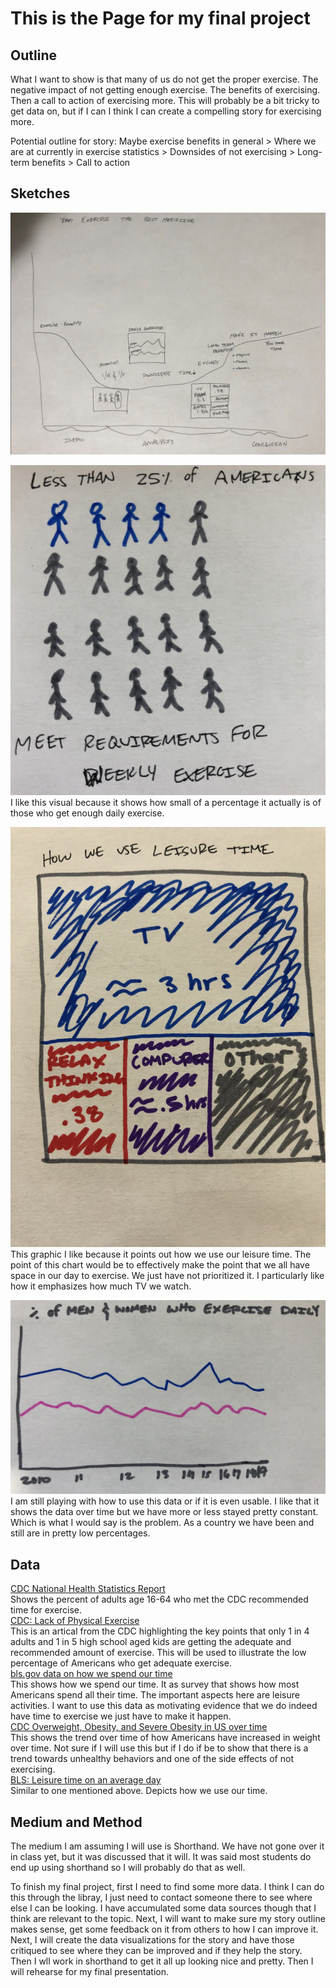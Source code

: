 # This is the Page for my final project

## Outline
What I want to show is that many of us do not get the proper exercise. The negative impact of not getting enough exercise. The benefits of exercising. Then a call to action of exercising more. This will probably be a bit tricky to get data on, but if I can I think I can create a compelling story for exercising more. 

Potential outline for story: Maybe exercise benefits in general > Where we are at currently in exercise statistics > Downsides of not exercising > Long-term benefits > Call to action

## Sketches
![Story Sketch from Class](classStoryExercise.PNG)

![1 in 4 People Don't Meet the Exercise Recommended](1in4.jpg)
I like this visual because it shows how small of a percentage it actually is of those who get enough daily exercise. 

![Shows How we spend our leisure time](sizeOfTime.jpg)
This graphic I like because it points out how we use our leisure time. The point of this chart would be to effectively make the point that we all have space in our day to exercise. We just have not prioritized it. I particularly like how it emphasizes how much TV we watch. 

![Exercise over time by gender](genderOverTime.jpg)
I am still playing with how to use this data or if it is even usable. I like that it shows the data over time but we have more or less stayed pretty constant. Which is what I would say is the problem. As a country we have been and still are in pretty low percentages. 

## Data
<a href="https://www.cdc.gov/nchs/data/nhsr/nhsr112.pdf">CDC National Health Statistics Report</a><br>
Shows the percent of adults age 16-64 who met the CDC recommended time for exercise. <br>
<a href="https://www.cdc.gov/chronicdisease/resources/publications/factsheets/physical-activity.htm">CDC: Lack of Physical Exercise</a><br>
This is an artical from the CDC highlighting the key points that only 1 in 4 adults and 1 in 5 high school aged kids are getting the adequate and recommended amount of exercise. This will be used to illustrate the low percentage of Americans who get adequate exercise. <br>
<a href="https://www.bls.gov/tus/a1-2019.pdf">bls.gov data on how we spend our time</a><br>
This shows how we spend our time. It as survey that shows how most Americans spend all their time. The important aspects here are leisure activities. I want to use this data as motivating evidence that we do indeed have time to exercise we just have to make it happen. <br>
<a href="https://www.cdc.gov/nchs/data/hestat/obesity-adult-17-18/overweight-obesity-adults-H.pdf">CDC Overweight, Obesity, and Severe Obesity in US over time</a><br>
This shows the trend over time of how Americans have increased in weight over time. Not sure if I will use this but if I do if be to show that there is a trend towards unhealthy behaviors and one of the side effects of not exercising. <br>
<a href="https://www.bls.gov/tus/charts/leisure.htm">BLS: Leisure time on an average day</a><br>
Similar to one mentioned above. Depicts how we use our time. <br>

## Medium and Method
The medium I am assuming I will use is Shorthand. We have not gone over it in class yet, but it was discussed that it will. 
It was said most students do end up using shorthand so I will probably do that as well. 

To finish my final project, first I need to find some more data. I think I can do this through the libray, I just need to contact
someone there to see where else I can be looking. I have accumulated some data sources though that I think are relevant to the topic.
Next, I will want to make sure my story outline makes sense, get some feedback on it from others to how I can improve it. Next, I 
will create the data visualizations for the story and have those critiqued to see where they can be improved and if they help the 
story. Then I wll work in shorthand to get it all up looking nice and pretty. Then I will rehearse for my final presentation. 
